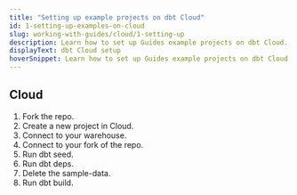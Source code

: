 ```yaml
---
title: "Setting up example projects on dbt Cloud"
id: 1-setting-up-examples-on-cloud
slug: working-with-guides/cloud/1-setting-up
description: Learn how to set up Guides example projects on dbt Cloud.
displayText: dbt Cloud setup
hoverSnippet: Learn how to set up Guides example projects on dbt Cloud.
---
```


## Cloud

1. Fork the repo.
2. Create a new project in Cloud.
3. Connect to your warehouse.
4. Connect to your fork of the repo.
5. Run dbt seed.
6. Run dbt deps.
7. Delete the sample-data.
8. Run dbt build.
